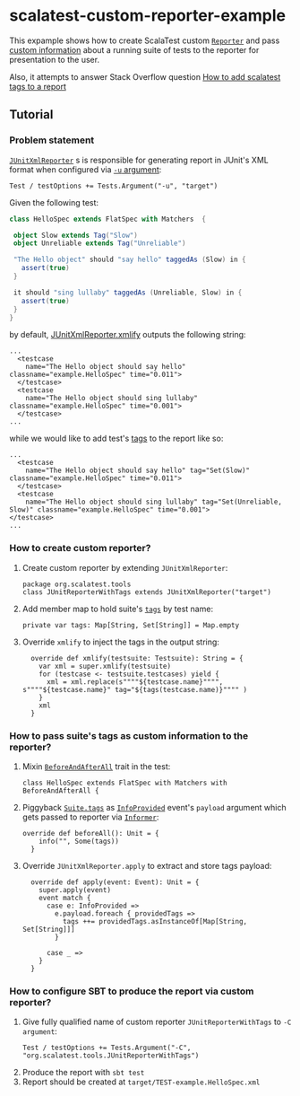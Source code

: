 # scalatest-custom-reporter-example

This expample shows how to create ScalaTest custom [`Reporter`](http://doc.scalatest.org/3.0.1-2.12/org/scalatest/Reporter.html)
and pass [custom information](http://doc.scalatest.org/3.0.1-2.12/org/scalatest/Informer.html) 
about a running suite of tests to the reporter for presentation to the user.

Also, it attempts to answer Stack Overflow question [How to add scalatest tags to a report](https://stackoverflow.com/questions/55323460/how-to-add-scalatest-tags-to-a-report)

## Tutorial

### Problem statement

[`JUnitXmlReporter`](https://github.com/scalatest/scalatest/blob/5fc7c4b05e1777ae64d915e0b029e9f1bfc79c3d/scalatest/src/main/scala/org/scalatest/tools/JUnitXmlReporter.scala) s
is responsible for generating report in JUnit's XML format when configured via [`-u` argument](http://www.scalatest.org/user_guide/using_the_runner):

```sbtshell
Test / testOptions += Tests.Argument("-u", "target")
```
 
Given the following test:
 
 ```scala
class HelloSpec extends FlatSpec with Matchers  {

  object Slow extends Tag("Slow")
  object Unreliable extends Tag("Unreliable")

  "The Hello object" should "say hello" taggedAs (Slow) in {
    assert(true)
  }

  it should "sing lullaby" taggedAs (Unreliable, Slow) in {
    assert(true)
  }
}
```
 by default,
[JUnitXmlReporter.xmlify](https://github.com/scalatest/scalatest/blob/5fc7c4b05e1777ae64d915e0b029e9f1bfc79c3d/scalatest/src/main/scala/org/scalatest/tools/JUnitXmlReporter.scala#L343)
outputs the following string:

```$xml
...
  <testcase 
    name="The Hello object should say hello" classname="example.HelloSpec" time="0.011">
  </testcase>
  <testcase 
    name="The Hello object should sing lullaby" classname="example.HelloSpec" time="0.001">
  </testcase>
...
```

while we would like to add test's [tags](http://www.scalatest.org/user_guide/tagging_your_tests) to the report like so:

```$xml
...
  <testcase 
    name="The Hello object should say hello" tag="Set(Slow)" classname="example.HelloSpec" time="0.011">
  </testcase>
  <testcase 
    name="The Hello object should sing lullaby" tag="Set(Unreliable, Slow)" classname="example.HelloSpec" time="0.001">
</testcase>
...
```

### How to create custom reporter?

1. Create custom reporter by extending `JUnitXmlReporter`:
    ```
    package org.scalatest.tools
    class JUnitReporterWithTags extends JUnitXmlReporter("target")
    ```
    
1. Add member map to hold suite's [`tags`](https://github.com/scalatest/scalatest/blob/5fc7c4b05e1777ae64d915e0b029e9f1bfc79c3d/scalatest/src/main/scala/org/scalatest/Suite.scala#L912) by test name:
    ```
    private var tags: Map[String, Set[String]] = Map.empty
    ```
    
1. Override `xmlify` to inject the tags in the output string:
    ```
      override def xmlify(testsuite: Testsuite): String = {
        var xml = super.xmlify(testsuite)
        for (testcase <- testsuite.testcases) yield {
          xml = xml.replace(s""""${testcase.name}"""", s""""${testcase.name}" tag="${tags(testcase.name)}"""" )
        }
        xml
      }

    ```

### How to pass suite's tags as custom information to the reporter?

1. Mixin [`BeforeAndAfterAll`](http://doc.scalatest.org/3.0.1-2.12/org/scalatest/BeforeAndAfterAll.html) trait in the test:
    ```
    class HelloSpec extends FlatSpec with Matchers with BeforeAndAfterAll {
    ```
1. Piggyback [`Suite.tags`](http://doc.scalatest.org/3.0.1-2.12/org/scalatest/Suite.html#tags:Map[String,Set[String]]) 
as [`InfoProvided`](http://doc.scalatest.org/3.0.1-2.12/org/scalatest/events/InfoProvided.html) event's `payload` argument which 
gets passed to reporter via [`Informer`](http://doc.scalatest.org/3.0.1-2.12/org/scalatest/Informer.html):
    ```
    override def beforeAll(): Unit = {
        info("", Some(tags))
      }
    ```
1. Override `JUnitXmlReporter.apply` to extract and store tags payload:
    ```
      override def apply(event: Event): Unit = {
        super.apply(event)
        event match {
          case e: InfoProvided =>
            e.payload.foreach { providedTags =>
              tags ++= providedTags.asInstanceOf[Map[String, Set[String]]]
            }

          case _ =>
        }
      }
    ```
    
 ### How to configure SBT to produce the report via custom reporter?
 
1. Give fully qualified name of custom reporter `JUnitReporterWithTags` to `-C argument`:
    ```
    Test / testOptions += Tests.Argument("-C", "org.scalatest.tools.JUnitReporterWithTags")
    ```
1. Produce the report with `sbt test`
1. Report should be created at `target/TEST-example.HelloSpec.xml`
